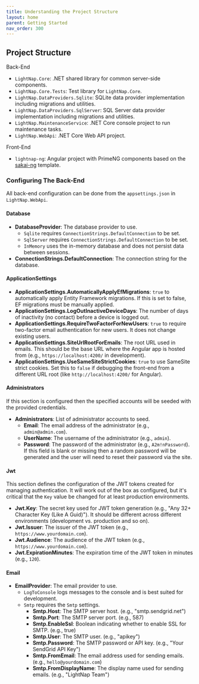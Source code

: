 ```yaml
---
title: Understanding the Project Structure
layout: home
parent: Getting Started
nav_order: 300
---
```


## Project Structure

Back-End

- `LightNap.Core`: .NET shared library for common server-side components.
- `LightNap.Core.Tests`: Test library for `LightNap.Core`.
- `LightNap.DataProviders.Sqlite`: SQLite data provider implementation including migrations and utilities.
- `LightNap.DataProviders.SqlServer`: SQL Server data provider implementation including migrations and utilities.
- `LightNap.MaintenanceService`: .NET Core console project to run maintenance tasks.
- `LightNap.WebApi`: .NET Core Web API project.

Front-End

- `lightnap-ng`: Angular project with PrimeNG components based on the [sakai-ng](https://github.com/primefaces/sakai-ng) template.

### Configuring The Back-End

All back-end configuration can be done from the `appsettings.json` in `LightNap.WebApi`.

#### Database

- **DatabaseProvider**: The database provider to use.
  - `Sqlite` requires `ConnectionStrings.DefaultConnection` to be set.
  - `SqlServer` requires `ConnectionStrings.DefaultConnection` to be set.
  - `InMemory` uses the in-memory database and does not persist data between sessions.
- **ConnectionStrings.DefaultConnection**: The connection string for the database.

#### ApplicationSettings

- **ApplicationSettings.AutomaticallyApplyEfMigrations**: `true` to automatically apply Entity Framework migrations.
  If this is set to false, EF migrations must be manually applied.
- **ApplicationSettings.LogOutInactiveDeviceDays**: The number of days of inactivity (no contact) before a device is logged out.
- **ApplicationSettings.RequireTwoFactorForNewUsers**: `true` to require two-factor email authentication for new users.
  It does not change existing users.
- **ApplicationSettings.SiteUrlRootForEmails**: The root URL used in emails. This should be the base URL where the Angular app
  is hosted from (e.g., `https://localhost:4200/` in development).
- **ApplicationSettings.UseSameSiteStrictCookies**: `true` to use SameSite strict cookies. Set this to `false` if debugging the
  front-end from a different URL root (like `http://localhost:4200/` for Angular).

#### Administrators

If this section is configured then the specified accounts will be seeded with the provided credentials.

- **Administrators**: List of administrator accounts to seed.
  - **Email**: The email address of the administrator (e.g., `admin@admin.com`).
  - **UserName**: The username of the administrator (e.g., `admin`).
  - **Password**: The password of the administrator (e.g., `A2m!nPassword`). If this field is blank or missing then a random password
  will be generated and the user will need to reset their password via the site.

#### Jwt

This section defines the configuration of the JWT tokens created for managing authentication. It will work out of the box as configured,
but it's critical that the `Key` value be changed for at least production environments.

- **Jwt.Key**: The secret key used for JWT token generation (e.g., "Any 32+ Character Key (Like A Guid)"). It should be different
  across different environments (development vs. production and so on).
- **Jwt.Issuer**: The issuer of the JWT token (e.g., `https://www.yourdomain.com`).
- **Jwt.Audience**: The audience of the JWT token (e.g., `https://www.yourdomain.com`).
- **Jwt.ExpirationMinutes**: The expiration time of the JWT token in minutes (e.g., `120`).

#### Email

- **EmailProvider**: The email provider to use.
  - `LogToConsole` logs messages to the console and is best suited for development.
  - `Smtp` requires the `Smtp` settings.
    - **Smtp.Host**: The SMTP server host. (e.g., "smtp.sendgrid.net")
    - **Smtp.Port**: The SMTP server port. (e.g., 587)
    - **Smtp.EnableSsl**: Boolean indicating whether to enable SSL for SMTP. (e.g., true)
    - **Smtp.User**: The SMTP user. (e.g., "apikey")
    - **Smtp.Password**: The SMTP password or API key. (e.g., "Your SendGrid API Key")
    - **Smtp.FromEmail**: The email address used for sending emails. (e.g., `hello@yourdomain.com`)
    - **Smtp.FromDisplayName**: The display name used for sending emails. (e.g., "LightNap Team")
